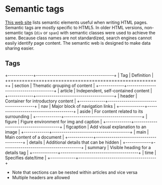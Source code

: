 
# Semantic tags

[This web site](http://www.w3schools.com/html/html5_semantic_elements.asp) lists semantic elements useful when writing HTML pages.
Semantic tags are mostly specific to HTML5. In older HTML versions, non-semantic tags (`div` or `span`) with semantic classes were used to achieve the same. Because class names are not standardized, search engines cannot easily identify page content. The semantic web is designed to make data sharing easier. 

## Tags

+-------------+----------------------------------------+
| Tag         | Definition                             |
+=============+========================================+
| section     | Thematic grouping of content           |
+-------------+----------------------------------------+
| article     | Independent, self-contained content    |
+-------------+----------------------------------------+
| header      | Container for introductory content     |
+-------------+----------------------------------------+
| nav         | Major block of navigation links        |
+-------------+----------------------------------------+
| aside       | For content related to its surrounding |
+-------------+----------------------------------------+
| figure      | Figure environment for img and caption |
+-------------+----------------------------------------+
| figcaption  | Add visual explanation to an image     |
+-------------+----------------------------------------+
| main        | Main content of a document             |
+-------------+----------------------------------------+
| details     | Additional details that can be hidden  |
+-------------+----------------------------------------+
| summary     | Visible heading for a details tag      |
+-------------+----------------------------------------+
| time        | Specifies date/time                    |
+-------------+----------------------------------------+




*   Note that sections can be nested within articles and vice versa
*   Multiple headers are allowed

